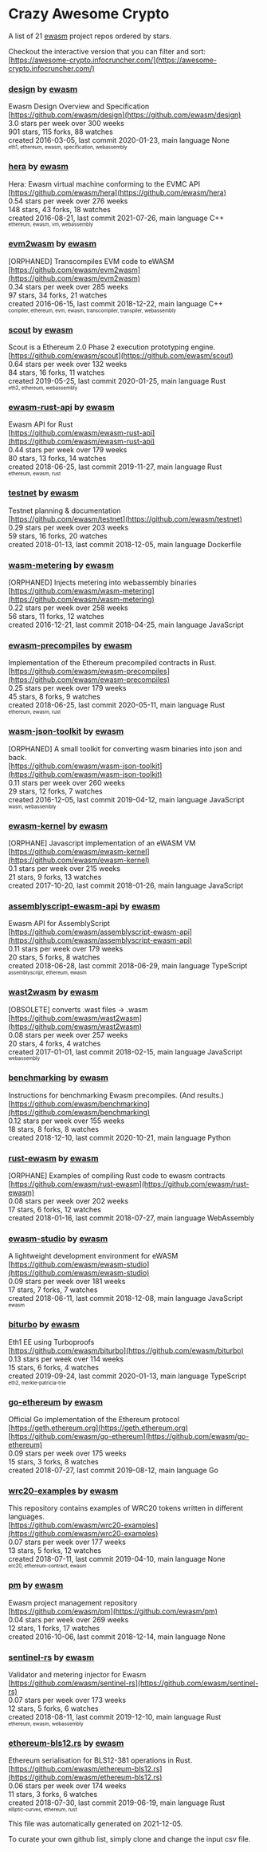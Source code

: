 # Crazy Awesome Crypto
A list of 21 [ewasm](https://github.com/ewasm) project repos ordered by stars.  

Checkout the interactive version that you can filter and sort: 
[https://awesome-crypto.infocruncher.com/](https://awesome-crypto.infocruncher.com/)  


### [design](https://github.com/ewasm/design) by [ewasm](https://github.com/ewasm)  
Ewasm Design Overview and Specification  
[https://github.com/ewasm/design](https://github.com/ewasm/design)  
3.0 stars per week over 300 weeks  
901 stars, 115 forks, 88 watches  
created 2016-03-05, last commit 2020-01-23, main language None  
<sub><sup>eth1, ethereum, ewasm, specification, webassembly</sup></sub>


### [hera](https://github.com/ewasm/hera) by [ewasm](https://github.com/ewasm)  
Hera: Ewasm virtual machine conforming to the EVMC API  
[https://github.com/ewasm/hera](https://github.com/ewasm/hera)  
0.54 stars per week over 276 weeks  
148 stars, 43 forks, 18 watches  
created 2016-08-21, last commit 2021-07-26, main language C++  
<sub><sup>ethereum, ewasm, vm, webassembly</sup></sub>


### [evm2wasm](https://github.com/ewasm/evm2wasm) by [ewasm](https://github.com/ewasm)  
[ORPHANED] Transcompiles EVM code to eWASM  
[https://github.com/ewasm/evm2wasm](https://github.com/ewasm/evm2wasm)  
0.34 stars per week over 285 weeks  
97 stars, 34 forks, 21 watches  
created 2016-06-15, last commit 2018-12-22, main language C++  
<sub><sup>compiler, ethereum, evm, ewasm, transcompiler, transpiler, webassembly</sup></sub>


### [scout](https://github.com/ewasm/scout) by [ewasm](https://github.com/ewasm)  
Scout is a Ethereum 2.0 Phase 2 execution prototyping engine.  
[https://github.com/ewasm/scout](https://github.com/ewasm/scout)  
0.64 stars per week over 132 weeks  
84 stars, 16 forks, 11 watches  
created 2019-05-25, last commit 2020-01-25, main language Rust  
<sub><sup>eth2, ethereum, webassembly</sup></sub>


### [ewasm-rust-api](https://github.com/ewasm/ewasm-rust-api) by [ewasm](https://github.com/ewasm)  
Ewasm API for Rust  
[https://github.com/ewasm/ewasm-rust-api](https://github.com/ewasm/ewasm-rust-api)  
0.44 stars per week over 179 weeks  
80 stars, 13 forks, 14 watches  
created 2018-06-25, last commit 2019-11-27, main language Rust  
<sub><sup>ethereum, ewasm, rust</sup></sub>


### [testnet](https://github.com/ewasm/testnet) by [ewasm](https://github.com/ewasm)  
Testnet planning & documentation  
[https://github.com/ewasm/testnet](https://github.com/ewasm/testnet)  
0.29 stars per week over 203 weeks  
59 stars, 16 forks, 20 watches  
created 2018-01-13, last commit 2018-12-05, main language Dockerfile  


### [wasm-metering](https://github.com/ewasm/wasm-metering) by [ewasm](https://github.com/ewasm)  
[ORPHANED] Injects metering into webassembly binaries  
[https://github.com/ewasm/wasm-metering](https://github.com/ewasm/wasm-metering)  
0.22 stars per week over 258 weeks  
56 stars, 11 forks, 12 watches  
created 2016-12-21, last commit 2018-04-25, main language JavaScript  


### [ewasm-precompiles](https://github.com/ewasm/ewasm-precompiles) by [ewasm](https://github.com/ewasm)  
Implementation of the Ethereum precompiled contracts in Rust.  
[https://github.com/ewasm/ewasm-precompiles](https://github.com/ewasm/ewasm-precompiles)  
0.25 stars per week over 179 weeks  
45 stars, 8 forks, 9 watches  
created 2018-06-25, last commit 2020-05-11, main language Rust  
<sub><sup>ethereum, ewasm, rust</sup></sub>


### [wasm-json-toolkit](https://github.com/ewasm/wasm-json-toolkit) by [ewasm](https://github.com/ewasm)  
[ORPHANED] A small toolkit for converting wasm binaries into json and back.  
[https://github.com/ewasm/wasm-json-toolkit](https://github.com/ewasm/wasm-json-toolkit)  
0.11 stars per week over 260 weeks  
29 stars, 12 forks, 7 watches  
created 2016-12-05, last commit 2019-04-12, main language JavaScript  
<sub><sup>wasm, webassembly</sup></sub>


### [ewasm-kernel](https://github.com/ewasm/ewasm-kernel) by [ewasm](https://github.com/ewasm)  
[ORPHANE] Javascript implementation of an eWASM VM  
[https://github.com/ewasm/ewasm-kernel](https://github.com/ewasm/ewasm-kernel)  
0.1 stars per week over 215 weeks  
21 stars, 9 forks, 13 watches  
created 2017-10-20, last commit 2018-01-26, main language JavaScript  


### [assemblyscript-ewasm-api](https://github.com/ewasm/assemblyscript-ewasm-api) by [ewasm](https://github.com/ewasm)  
Ewasm API for AssemblyScript  
[https://github.com/ewasm/assemblyscript-ewasm-api](https://github.com/ewasm/assemblyscript-ewasm-api)  
0.11 stars per week over 179 weeks  
20 stars, 5 forks, 8 watches  
created 2018-06-28, last commit 2018-06-29, main language TypeScript  
<sub><sup>assemblyscript, ethereum, ewasm</sup></sub>


### [wast2wasm](https://github.com/ewasm/wast2wasm) by [ewasm](https://github.com/ewasm)  
[OBSOLETE] converts .wast files -> .wasm  
[https://github.com/ewasm/wast2wasm](https://github.com/ewasm/wast2wasm)  
0.08 stars per week over 257 weeks  
20 stars, 4 forks, 4 watches  
created 2017-01-01, last commit 2018-02-15, main language JavaScript  
<sub><sup>webassembly</sup></sub>


### [benchmarking](https://github.com/ewasm/benchmarking) by [ewasm](https://github.com/ewasm)  
Instructions for benchmarking Ewasm precompiles. (And results.)  
[https://github.com/ewasm/benchmarking](https://github.com/ewasm/benchmarking)  
0.12 stars per week over 155 weeks  
18 stars, 8 forks, 8 watches  
created 2018-12-10, last commit 2020-10-21, main language Python  


### [rust-ewasm](https://github.com/ewasm/rust-ewasm) by [ewasm](https://github.com/ewasm)  
[ORPHANE] Examples of compiling Rust code to ewasm contracts  
[https://github.com/ewasm/rust-ewasm](https://github.com/ewasm/rust-ewasm)  
0.08 stars per week over 202 weeks  
17 stars, 6 forks, 12 watches  
created 2018-01-16, last commit 2018-07-27, main language WebAssembly  


### [ewasm-studio](https://github.com/ewasm/ewasm-studio) by [ewasm](https://github.com/ewasm)  
A lightweight development environment for eWASM  
[https://github.com/ewasm/ewasm-studio](https://github.com/ewasm/ewasm-studio)  
0.09 stars per week over 181 weeks  
17 stars, 7 forks, 7 watches  
created 2018-06-11, last commit 2018-12-08, main language JavaScript  
<sub><sup>ewasm</sup></sub>


### [biturbo](https://github.com/ewasm/biturbo) by [ewasm](https://github.com/ewasm)  
Eth1 EE using Turboproofs  
[https://github.com/ewasm/biturbo](https://github.com/ewasm/biturbo)  
0.13 stars per week over 114 weeks  
15 stars, 6 forks, 4 watches  
created 2019-09-24, last commit 2020-01-13, main language TypeScript  
<sub><sup>eth2, merkle-patricia-trie</sup></sub>


### [go-ethereum](https://github.com/ewasm/go-ethereum) by [ewasm](https://github.com/ewasm)  
Official Go implementation of the Ethereum protocol  
[https://geth.ethereum.org](https://geth.ethereum.org)  
[https://github.com/ewasm/go-ethereum](https://github.com/ewasm/go-ethereum)  
0.09 stars per week over 175 weeks  
15 stars, 3 forks, 8 watches  
created 2018-07-27, last commit 2019-08-12, main language Go  


### [wrc20-examples](https://github.com/ewasm/wrc20-examples) by [ewasm](https://github.com/ewasm)  
This repository contains examples of WRC20 tokens written in different languages.  
[https://github.com/ewasm/wrc20-examples](https://github.com/ewasm/wrc20-examples)  
0.07 stars per week over 177 weeks  
13 stars, 5 forks, 12 watches  
created 2018-07-11, last commit 2019-04-10, main language None  
<sub><sup>erc20, ethereum-contract, ewasm</sup></sub>


### [pm](https://github.com/ewasm/pm) by [ewasm](https://github.com/ewasm)  
Ewasm project management repository  
[https://github.com/ewasm/pm](https://github.com/ewasm/pm)  
0.04 stars per week over 269 weeks  
12 stars, 1 forks, 17 watches  
created 2016-10-06, last commit 2018-12-14, main language None  


### [sentinel-rs](https://github.com/ewasm/sentinel-rs) by [ewasm](https://github.com/ewasm)  
Validator and metering injector for Ewasm  
[https://github.com/ewasm/sentinel-rs](https://github.com/ewasm/sentinel-rs)  
0.07 stars per week over 173 weeks  
12 stars, 5 forks, 6 watches  
created 2018-08-11, last commit 2019-12-10, main language Rust  
<sub><sup>ethereum, ewasm, webassembly</sup></sub>


### [ethereum-bls12.rs](https://github.com/ewasm/ethereum-bls12.rs) by [ewasm](https://github.com/ewasm)  
Ethereum serialisation for BLS12-381 operations in Rust.  
[https://github.com/ewasm/ethereum-bls12.rs](https://github.com/ewasm/ethereum-bls12.rs)  
0.06 stars per week over 174 weeks  
11 stars, 3 forks, 6 watches  
created 2018-07-30, last commit 2019-06-19, main language Rust  
<sub><sup>elliptic-curves, ethereum, rust</sup></sub>


This file was automatically generated on 2021-12-05.  

To curate your own github list, simply clone and change the input csv file.  